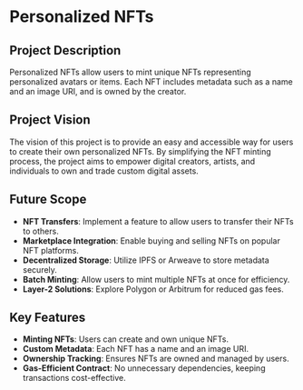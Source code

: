 # Personalized NFTs

## Project Description
Personalized NFTs allow users to mint unique NFTs representing personalized avatars or items. Each NFT includes metadata such as a name and an image URI, and is owned by the creator.



## Project Vision
The vision of this project is to provide an easy and accessible way for users to create their own personalized NFTs. By simplifying the NFT minting process, the project aims to empower digital creators, artists, and individuals to own and trade custom digital assets.

## Future Scope
- **NFT Transfers**: Implement a feature to allow users to transfer their NFTs to others.
- **Marketplace Integration**: Enable buying and selling NFTs on popular NFT platforms.
- **Decentralized Storage**: Utilize IPFS or Arweave to store metadata securely.
- **Batch Minting**: Allow users to mint multiple NFTs at once for efficiency.
- **Layer-2 Solutions**: Explore Polygon or Arbitrum for reduced gas fees.

## Key Features
- **Minting NFTs**: Users can create and own unique NFTs.
- **Custom Metadata**: Each NFT has a name and an image URI.
- **Ownership Tracking**: Ensures NFTs are owned and managed by users.
- **Gas-Efficient Contract**: No unnecessary dependencies, keeping transactions cost-effective.

